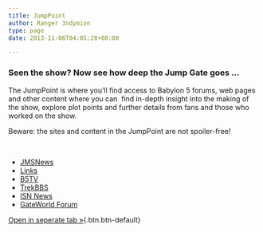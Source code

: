 ```yaml
---
title: JumpPoint
author: Ranger 3ndymion
type: page
date: 2013-11-06T04:05:28+00:00

---
```

### Seen the show? Now see how deep the Jump Gate goes &#8230;

The JumpPoint is where you&#8217;ll find access to Babylon 5 forums, web pages and other content where you can  find in-depth insight into the making of the show, explore plot points and further details from fans and those who worked on the show.

Beware: the sites and content in the JumpPoint are not spoiler-free!

&nbsp;

<ul class="nav nav-tabs">
  <li>
    <a class="active" title="JMSNews" href="http://freeb5:8888/jumppoint/">JMSNews</a>
  </li>
  <li>
    <a title="Jump Point" href="http://freeb5:8888/jumppoint/links/">Links</a>
  </li>
  <li>
    <a title="B5TV" href="http://freeb5:8888/jump-point/b5tv/">B5TV</a>
  </li>
  <li>
    <a title="TrekBBS" href="http://freeb5:8888/jumppoint/trekbbs/">TrekBBS</a>
  </li>
  <li>
    <a title="ISNNews" href="http://freeb5:8888/jumppoint/isn-news/">ISN News</a>
  </li>
  <li>
    <a title="GateWorldForum" href="http://freeb5:8888/jumppoint/gate-world-forum/">GateWorld Forum</a>
  </li>
</ul>



[Open in seperate tab »][1]{.btn.btn-default}

 [1]: http://jmsnews.com/forums/forumdisplay.php?f=9